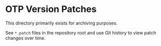 # OTP Version Patches

This directory primarily exists for archiving purposes.

See `*.patch` files in the repository root and use Git history
to view patch changes over time.
